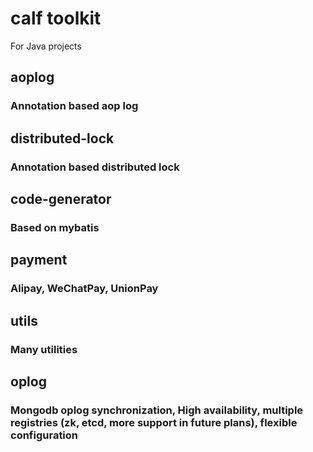 # calf toolkit
For Java projects
## aoplog
### Annotation based aop log
## distributed-lock
### Annotation based distributed lock
## code-generator
### Based on mybatis
## payment
### Alipay, WeChatPay, UnionPay
## utils
### Many utilities
## oplog
### Mongodb oplog synchronization, High availability, multiple registries (zk, etcd, more support in future plans), flexible configuration
